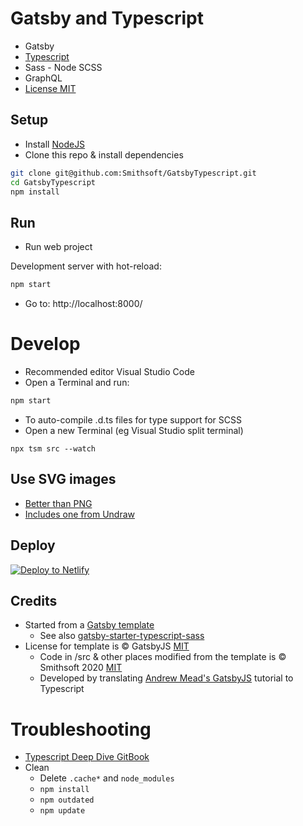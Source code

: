 # Gatsby and Typescript

- Gatsby
- [Typescript](https://www.typescriptlang.org/)
- Sass - Node SCSS
- GraphQL
- [License MIT](LICENSE)

## Setup

- Install [NodeJS](https://nodejs.dev/how-to-install-nodejs)
- Clone this repo & install dependencies

```bash
git clone git@github.com:Smithsoft/GatsbyTypescript.git
cd GatsbyTypescript
npm install
```

## Run

- Run web project

Development server with hot-reload:

```bash
npm start
```

- Go to: http://localhost:8000/

# Develop

- Recommended editor Visual Studio Code
- Open a Terminal and run:

```bash
npm start
```

- To auto-compile .d.ts files for type support for SCSS
- Open a new Terminal (eg Visual Studio split terminal)

```base
npx tsm src --watch
```

## Use SVG images

* [Better than PNG](https://itnext.io/react-svg-images-and-the-webpack-loader-to-make-them-play-nice-2d177ae34d2b)
* [Includes one from Undraw](https://undraw.co)


## Deploy

[![Deploy to Netlify](https://www.netlify.com/img/deploy/button.svg)](https://app.netlify.com/start/deploy?repository=https://github.com/Smithsoft/GatsbyTypescript)

## Credits

- Started from a [Gatsby template](doc/README.md)
  - See also [gatsby-starter-typescript-sass](https://github.com/pkino/gatsby-starter-typescript-sass)
- License for template is © GatsbyJS [MIT](doc/LICENSE)
  - Code in /src & other places modified from the template is © Smithsoft 2020 [MIT](LICENSE)
  - Developed by translating [Andrew Mead's GatsbyJS](https://youtu.be/8t0vNu2fCCM) tutorial to Typescript

# Troubleshooting

- [Typescript Deep Dive GitBook](https://basarat.gitbook.io/typescript/)
- Clean
  - Delete `.cache*` and `node_modules`
  - `npm install`
  - `npm outdated`
  - `npm update`
